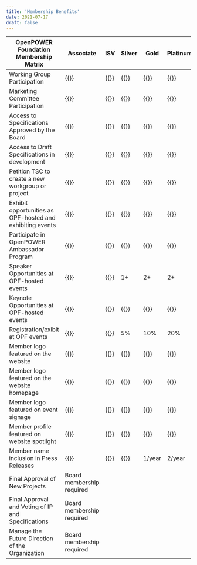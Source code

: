 ```yaml
---
title: 'Membership Benefits'
date: 2021-07-17
draft: false
---
```


| OpenPOWER Foundation Membership Matrix                     | Associate | ISV     | Silver  | Gold    | Platinum |
|------------------------------------------------------------|-----------|---------|---------|---------|----------|
| Working Group Participation                                | {{<v>}}   | {{<v>}} | {{<v>}} | {{<v>}} | {{<v>}}  |
| Marketing Committee Participation                          | {{<v>}}   | {{<v>}} | {{<v>}} | {{<v>}} | {{<v>}}  |
| Access to Specifications Approved by the Board             | {{<v>}}   | {{<v>}} | {{<v>}} | {{<v>}} | {{<v>}}  |
| Access to Draft Specifications in development              | {{<v>}}   | {{<v>}} | {{<v>}} | {{<v>}} | {{<v>}}  |
| Petition TSC to create a new workgroup or project          | {{<v>}}   | {{<v>}} | {{<v>}} | {{<v>}} | {{<v>}}  |
| Exhibit opportunities as OPF-hosted and exhibiting events  | {{<v>}}   | {{<v>}} | {{<v>}} | {{<v>}} | {{<v>}}  |
| Participate in OpenPOWER Ambassador Program                | {{<v>}}   | {{<v>}} | {{<v>}} | {{<v>}} | {{<v>}}  |
| Speaker Opportunities at OPF-hosted events                 | {{<v>}}   | {{<x>}} | 1+      | 2+      | 2+       |
| Keynote Opportunities at OPF-hosted events                 | {{<x>}}   | {{<x>}} | {{<x>}} | {{<x>}} | {{<v>}}  |
| Registration/exibit at OPF events                          | {{<x>}}   | {{<x>}} | 5%      | 10%     | 20%      |
| Member logo featured on the website                        | {{<v>}}   | {{<v>}} | {{<v>}} | {{<v>}} | {{<v>}}  |
| Member logo featured on the website homepage               | {{<x>}}   | {{<x>}} | {{<x>}} | {{<v>}} | {{<v>}}  |
| Member logo featured on event signage                      | {{<x>}}   | {{<x>}} | {{<x>}} | {{<v>}} | {{<v>}}  |
| Member profile featured on website spotlight               | {{<x>}}   | {{<x>}} | {{<x>}} | {{<v>}} | {{<v>}}  |
| Member name inclusion in Press Releases                    | {{<x>}}   | {{<x>}} | {{<x>}} | 1/year  | 2/year   |
| Final Approval of New Projects                             | <span>Board membership required</span>             |
| Final Approval and Voting of IP and Specifications         | <span>Board membership required</span>             |
| Manage the Future Direction of the Organization            | <span>Board membership required</span>             |
